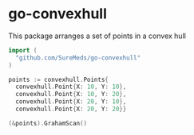 # go-convexhull

This package arranges a set of points in a convex hull

```go
import (
  "github.com/SureMeds/go-convexhull"
)

points := convexhull.Points{
  convexhull.Point{X: 10, Y: 10},
  convexhull.Point{X: 10, Y: 20},
  convexhull.Point{X: 20, Y: 10},
  convexhull.Point{X: 20, Y: 20}}

(&points).GrahamScan()
```
